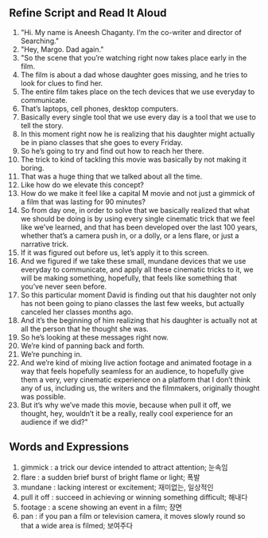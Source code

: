 ## Refine Script and Read It Aloud 

1. "Hi. My name is Aneesh Chaganty. I’m the co-writer and director of Searching."
2. "Hey, Margo. Dad again."
3. "So the scene that you’re watching right now takes place early in the film.
4. The film is about a dad whose daughter goes missing, and he tries to look for clues to find her.
5. The entire film takes place on the tech devices that we use everyday to communicate.
6. That’s laptops, cell phones, desktop computers.
7. Basically every single tool that we use every day is a tool that we use to tell the story.
8. In this moment right now he is realizing that his daughter might actually be in piano classes that she goes to every Friday.
9. So he’s going to try and find out how to reach her there.
10. The trick to kind of tackling this movie was basically by not making it boring.
11. That was a huge thing that we talked about all the time.
12. Like how do we elevate this concept?
13. How do we make it feel like a capital M movie and not just a gimmick of a film that was lasting for 90 minutes?
14. So from day one, in order to solve that we basically realized that what we should be doing is by using every single cinematic trick that we feel like we’ve learned, and that has been developed over the last 100 years, whether that’s a camera push in, or a dolly, or a lens flare, or just a narrative trick.
15. If it was figured out before us, let’s apply it to this screen.
16. And we figured if we take these small, mundane devices that we use everyday to communicate, and apply all these cinematic tricks to it, we will be making something, hopefully, that feels like something that you’ve never seen before.
17. So this particular moment David is finding out that his daughter not only has not been going to piano classes the last few weeks, but actually canceled her classes months ago.
18. And it’s the beginning of him realizing that his daughter is actually not at all the person that he thought she was.
19. So he’s looking at these messages right now.
20. We’re kind of panning back and forth.
21. We’re punching in.
22. And we’re kind of mixing live action footage and animated footage in a way that feels hopefully seamless for an audience, to hopefully give them a very, very cinematic experience on a platform that I don’t think any of us, including us, the writers and the filmmakers, originally thought was possible.
23. But it’s why we’ve made this movie, because when pull it off, we thought, hey, wouldn’t it be a really, really cool experience for an audience if we did?"

## Words and Expressions

1. gimmick : a trick our device intended to attract attention; 눈속임
2. flare : a sudden brief burst of bright flame or light; 폭발
3. mundane : lacking interest or excitement; 재미없는, 일상적인
4. pull it off : succeed in achieving or winning something difficult; 해내다
6. footage : a scene showing an event in a film; 장면
7. pan : if you pan a film or television camera, it moves slowly round so that a wide area is filmed; 보여주다
